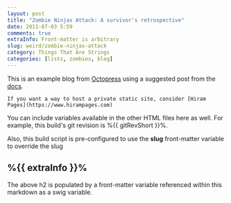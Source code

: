 ```yaml
---
layout: post
title: "Zombie Ninjas Attack: A survivor's retrospective"
date: 2011-07-03 5:59
comments: true
extraInfo: Front-matter is arbitrary
slug: weird/zombie-ninjas-attack
category: Things That Are Strings
categories: [lists, zombies, blog]
---
```


This is an example blog from [Octopress](http://octopress.org) using a suggested post from the [docs](http://octopress.org/docs/blogging/).

    If you want a way to host a private static site, consider [Hiram Pages](https://www.hirampages.com)

You can include variables available in the other HTML files here as well.  For example, this build's git revision is %{{ gitRevShort }}%.

Also, this build script is pre-configured to use the **slug** front-matter variable to override the slug

%{{ extraInfo }}%
-----

The above h2 is populated by a front-matter variable referenced within this markdown as a swig variable.